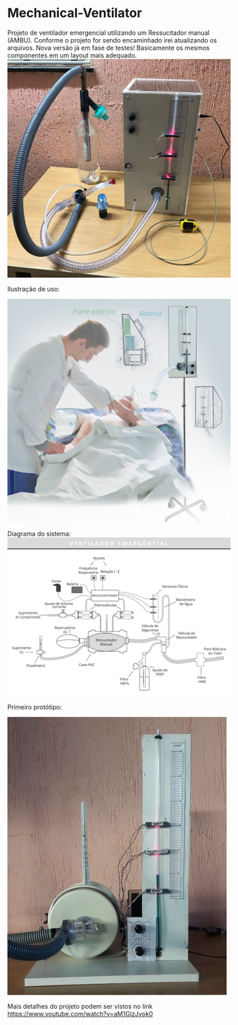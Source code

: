 # Mechanical-Ventilator


Projeto de ventilador emergencial utilizando um Ressucitador manual (AMBU). Conforme o projeto for sendo encaminhado irei atualizando os arquivos.
Nova versão já em fase de testes! Basicamente os mesmos componentes em um layout mais adequado.
![Veltimador_MarkII](https://github.com/paulohenriquemo/Mechanical-Ventilator/blob/master/Ventilador%20Mark%20II.jpg)

Ilustração de uso:

![Ilustração de uso](https://github.com/paulohenriquemo/Mechanical-Ventilator/blob/master/Ilustra%C3%A7%C3%A3o.jpeg)


Diagrama do sistema:
![Ilustração de uso](https://github.com/paulohenriquemo/Mechanical-Ventilator/blob/master/Diagrama%20Ventilador%20Emergencial.jpg)

Primeiro protótipo:

![Primeiro Protótipo](https://github.com/paulohenriquemo/Mechanical-Ventilator/blob/master/Ventilador.jpeg)

Mais detalhes do projeto podem ser vistos no link https://www.youtube.com/watch?v=aM1GizJvok0
